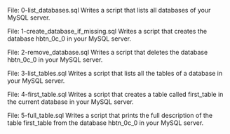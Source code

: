 File: 0-list_databases.sql Writes a script that lists all databases of your MySQL server.

File: 1-create_database_if_missing.sql Writes a script that creates the database hbtn_0c_0 in your MySQL server.

File: 2-remove_database.sql Writes a script that deletes the database hbtn_0c_0 in your MySQL server.

File: 3-list_tables.sql Writes a script that lists all the tables of a database in your MySQL server.

File: 4-first_table.sql Writes a script that creates a table called first_table in the current database in your MySQL server.

File: 5-full_table.sql Writes a script that prints the full description of the table first_table from the database hbtn_0c_0 in your MySQL server.